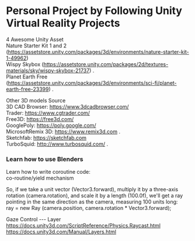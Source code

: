 # Personal Project by Following Unity Virtual Reality Projects

4 Awesome Unity Asset   
Nature Starter Kit 1 and 2 (https://assetstore.unity.com/packages/3d/environments/nature-starter-kit-1-49962)   
Wispy Skybox (https://assetstore.unity.com/packages/2d/textures-materials/sky/wispy-skybox-21737) .   
Planet Earth Free (https://assetstore.unity.com/packages/3d/environments/sci-fi/planet-earth-free-23399) .    

Other 3D models Source   
3D CAD Browser: https://www.3dcadbrowser.com/   
Trader: https://www.cgtrader.com/    
Free3D: https://free3d.com/   
GooglePoly: https://poly.google.com/   
MicrosoftRemix 3D: https://www.remix3d.com .   
Sketchfab: https://sketchfab.com   
TurboSquid: http://www.turbosquid.com/ . 

### Learn how to use Blenders  

Learn how to write coroutine code:  
co-routine/yield mechanism

So, if we take a unit vector (Vector3.forward), multiply it by a three-axis rotation (camera.rotation), and scale it by a length (100.0f), we'll get a ray pointing in the same direction as the camera, measuring 100 units long:  
ray = new Ray (camera.position, camera.rotation * Vector3.forward);   

Gaze Control --- Layer   
https://docs.unity3d.com/ScriptReference/Physics.Raycast.html    
https://docs.unity3d.com/Manual/Layers.html 
